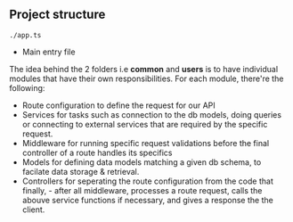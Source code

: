 ## Project structure

`./app.ts` 
- Main entry file

The idea behind the 2 folders i.e **common** and **users** is to have individual modules
that have their own responsibilities.
For each module, there're the following:

- Route configuration to define the request for our API 
- Services for tasks such as connection to the db models, doing queries or connecting 
to external services that are required by the specific request.
- Middleware for running specific request validations before the final controller of
a route handles its specifics
- Models for defining data models matching a given db schema, to facilate data storage
& retrieval.
- Controllers for seperating the route configuration from the code that finally, - after
all middleware, processes a route request, calls the abouve service functions if 
necessary, and gives a response the the client.
